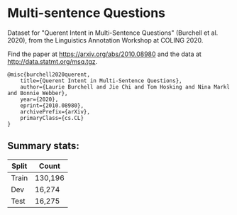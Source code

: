 # Multi-sentence Questions

Dataset for "Querent Intent in Multi-Sentence Questions" (Burchell et al. 2020), from the Linguistics Annotation Workshop at COLING 2020.

Find the paper at https://arxiv.org/abs/2010.08980 and the data at http://data.statmt.org/msq.tgz.

```
@misc{burchell2020querent,
    title={Querent Intent in Multi-Sentence Questions}, 
    author={Laurie Burchell and Jie Chi and Tom Hosking and Nina Markl and Bonnie Webber},
    year={2020},
    eprint={2010.08980},
    archivePrefix={arXiv},
    primaryClass={cs.CL}
}
```

## Summary stats:

| Split  | Count  |
|---|---|
|  Train | 130,196  |
| Dev  | 16,274  |
| Test  | 16,275  |
